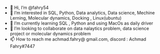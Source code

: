 - 👋 Hi, I’m @fahry54
- 👀 I’m interested in SQL, Python, Data analytics, Data science, Mechine Lerning, Molecular dynamics, Docking , Linux(ubuntu)
- 🌱 I’m currently learning SQL , Python and using MacOs  as daily driver
- 💞️ I’m looking to collaborate on data nalaytics problem, data science project or molecular dynamics problem
- 📫 How to reach me achmad.fahry@ gmail.com, discord : Achmad Fahry#7447

<!---
fahry54/fahry54 is a ✨ special ✨ repository because its `README.md` (this file) appears on your GitHub profile.
You can click the Preview link to take a look at your changes.
--->
